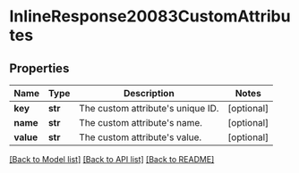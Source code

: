 # InlineResponse20083CustomAttributes

## Properties
Name | Type | Description | Notes
------------ | ------------- | ------------- | -------------
**key** | **str** | The custom attribute&#x27;s unique ID. | [optional] 
**name** | **str** | The custom attribute&#x27;s name. | [optional] 
**value** | **str** | The custom attribute&#x27;s value. | [optional] 

[[Back to Model list]](../README.md#documentation-for-models) [[Back to API list]](../README.md#documentation-for-api-endpoints) [[Back to README]](../README.md)


